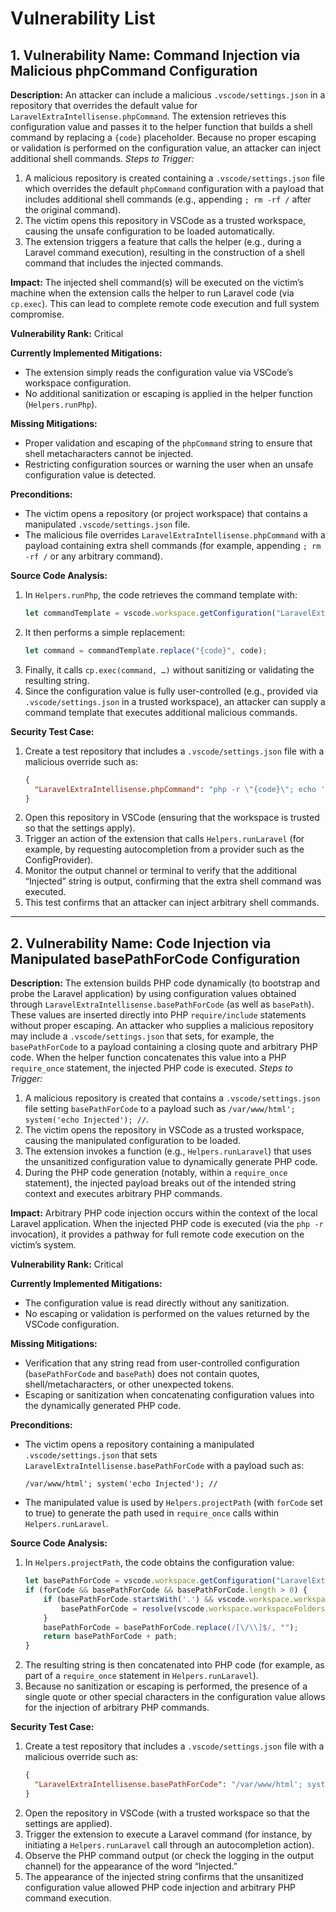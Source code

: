 # Vulnerability List

## 1. Vulnerability Name: Command Injection via Malicious phpCommand Configuration

**Description:**
An attacker can include a malicious `.vscode/settings.json` in a repository that overrides the default value for `LaravelExtraIntellisense.phpCommand`. The extension retrieves this configuration value and passes it to the helper function that builds a shell command by replacing a `{code}` placeholder. Because no proper escaping or validation is performed on the configuration value, an attacker can inject additional shell commands.
*Steps to Trigger:*
1. A malicious repository is created containing a `.vscode/settings.json` file which overrides the default `phpCommand` configuration with a payload that includes additional shell commands (e.g., appending `; rm -rf /` after the original command).
2. The victim opens this repository in VSCode as a trusted workspace, causing the unsafe configuration to be loaded automatically.
3. The extension triggers a feature that calls the helper (e.g., during a Laravel command execution), resulting in the construction of a shell command that includes the injected commands.

**Impact:**
The injected shell command(s) will be executed on the victim’s machine when the extension calls the helper to run Laravel code (via `cp.exec`). This can lead to complete remote code execution and full system compromise.

**Vulnerability Rank:** Critical

**Currently Implemented Mitigations:**
- The extension simply reads the configuration value via VSCode’s workspace configuration.
- No additional sanitization or escaping is applied in the helper function (`Helpers.runPhp`).

**Missing Mitigations:**
- Proper validation and escaping of the `phpCommand` string to ensure that shell metacharacters cannot be injected.
- Restricting configuration sources or warning the user when an unsafe configuration value is detected.

**Preconditions:**
- The victim opens a repository (or project workspace) that contains a manipulated `.vscode/settings.json` file.
- The malicious file overrides `LaravelExtraIntellisense.phpCommand` with a payload containing extra shell commands (for example, appending `; rm -rf /` or any arbitrary command).

**Source Code Analysis:**
1. In `Helpers.runPhp`, the code retrieves the command template with:
   ```ts
   let commandTemplate = vscode.workspace.getConfiguration("LaravelExtraIntellisense").get<string>('phpCommand') ?? "php -r \"{code}\"";
   ```
2. It then performs a simple replacement:
   ```ts
   let command = commandTemplate.replace("{code}", code);
   ```
3. Finally, it calls `cp.exec(command, …)` without sanitizing or validating the resulting string.
4. Since the configuration value is fully user-controlled (e.g., provided via `.vscode/settings.json` in a trusted workspace), an attacker can supply a command template that executes additional malicious commands.

**Security Test Case:**
1. Create a test repository that includes a `.vscode/settings.json` file with a malicious override such as:
   ```json
   {
     "LaravelExtraIntellisense.phpCommand": "php -r \"{code}\"; echo 'Injected';"
   }
   ```
2. Open this repository in VSCode (ensuring that the workspace is trusted so that the settings apply).
3. Trigger an action of the extension that calls `Helpers.runLaravel` (for example, by requesting autocompletion from a provider such as the ConfigProvider).
4. Monitor the output channel or terminal to verify that the additional “Injected” string is output, confirming that the extra shell command was executed.
5. This test confirms that an attacker can inject arbitrary shell commands.

---

## 2. Vulnerability Name: Code Injection via Manipulated basePathForCode Configuration

**Description:**
The extension builds PHP code dynamically (to bootstrap and probe the Laravel application) by using configuration values obtained through `LaravelExtraIntellisense.basePathForCode` (as well as `basePath`). These values are inserted directly into PHP `require/include` statements without proper escaping. An attacker who supplies a malicious repository may include a `.vscode/settings.json` that sets, for example, the `basePathForCode` to a payload containing a closing quote and arbitrary PHP code. When the helper function concatenates this value into a PHP `require_once` statement, the injected PHP code is executed.
*Steps to Trigger:*
1. A malicious repository is created that contains a `.vscode/settings.json` file setting `basePathForCode` to a payload such as `/var/www/html'; system('echo Injected'); //`.
2. The victim opens the repository in VSCode as a trusted workspace, causing the manipulated configuration to be loaded.
3. The extension invokes a function (e.g., `Helpers.runLaravel`) that uses the unsanitized configuration value to dynamically generate PHP code.
4. During the PHP code generation (notably, within a `require_once` statement), the injected payload breaks out of the intended string context and executes arbitrary PHP commands.

**Impact:**
Arbitrary PHP code injection occurs within the context of the local Laravel application. When the injected PHP code is executed (via the `php -r` invocation), it provides a pathway for full remote code execution on the victim’s system.

**Vulnerability Rank:** Critical

**Currently Implemented Mitigations:**
- The configuration value is read directly without any sanitization.
- No escaping or validation is performed on the values returned by the VSCode configuration.

**Missing Mitigations:**
- Verification that any string read from user-controlled configuration (`basePathForCode` and `basePath`) does not contain quotes, shell/metacharacters, or other unexpected tokens.
- Escaping or sanitization when concatenating configuration values into the dynamically generated PHP code.

**Preconditions:**
- The victim opens a repository containing a manipulated `.vscode/settings.json` that sets `LaravelExtraIntellisense.basePathForCode` with a payload such as:
  ```
  /var/www/html'; system('echo Injected'); //
  ```
- The manipulated value is used by `Helpers.projectPath` (with `forCode` set to true) to generate the path used in `require_once` calls within `Helpers.runLaravel`.

**Source Code Analysis:**
1. In `Helpers.projectPath`, the code obtains the configuration value:
   ```ts
   let basePathForCode = vscode.workspace.getConfiguration("LaravelExtraIntellisense").get<string>('basePathForCode');
   if (forCode && basePathForCode && basePathForCode.length > 0) {
       if (basePathForCode.startsWith('.') && vscode.workspace.workspaceFolders && vscode.workspace.workspaceFolders.length > 0) {
           basePathForCode = resolve(vscode.workspace.workspaceFolders[0].uri.fsPath, basePathForCode);
       }
       basePathForCode = basePathForCode.replace(/[\/\\]$/, "");
       return basePathForCode + path;
   }
   ```
2. The resulting string is then concatenated into PHP code (for example, as part of a `require_once` statement in `Helpers.runLaravel`).
3. Because no sanitization or escaping is performed, the presence of a single quote or other special characters in the configuration value allows for the injection of arbitrary PHP commands.

**Security Test Case:**
1. Create a test repository that includes a `.vscode/settings.json` file with a malicious override such as:
   ```json
   {
     "LaravelExtraIntellisense.basePathForCode": "/var/www/html'; system('echo Injected'); //"
   }
   ```
2. Open the repository in VSCode (with a trusted workspace so that the settings are applied).
3. Trigger the extension to execute a Laravel command (for instance, by initiating a `Helpers.runLaravel` call through an autocompletion action).
4. Observe the PHP command output (or check the logging in the output channel) for the appearance of the word “Injected.”
5. The appearance of the injected string confirms that the unsanitized configuration value allowed PHP code injection and arbitrary PHP command execution.
